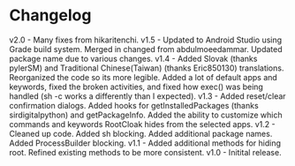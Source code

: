 # Changelog
v2.0 - Many fixes from hikaritenchi.
v1.5 - Updated to Android Studio using Grade build system. Merged in changed from abdulmoeedammar. Updated package name due to various changes.
v1.4 - Added Slovak (thanks pylerSM) and Traditional Chinese(Taiwan) (thanks Eric850130) translations. Reorganized the code so its more legible. Added a lot of default apps and keywords, fixed the broken activities, and fixed how exec() was being handled (sh -c works a differently than I expected).
v1.3 - Added reset/clear confirmation dialogs. Added hooks for getInstalledPackages (thanks sirdigitalpython) and getPackageInfo. Added the ability to customize which commands and keywords RootCloak hides from the selected apps.
v1.2 - Cleaned up code. Added sh blocking. Added additional package names. Added ProcessBuilder blocking.
v1.1 - Added additional methods for hiding root. Refined existing methods to be more consistent.
v1.0 - Initital release.
